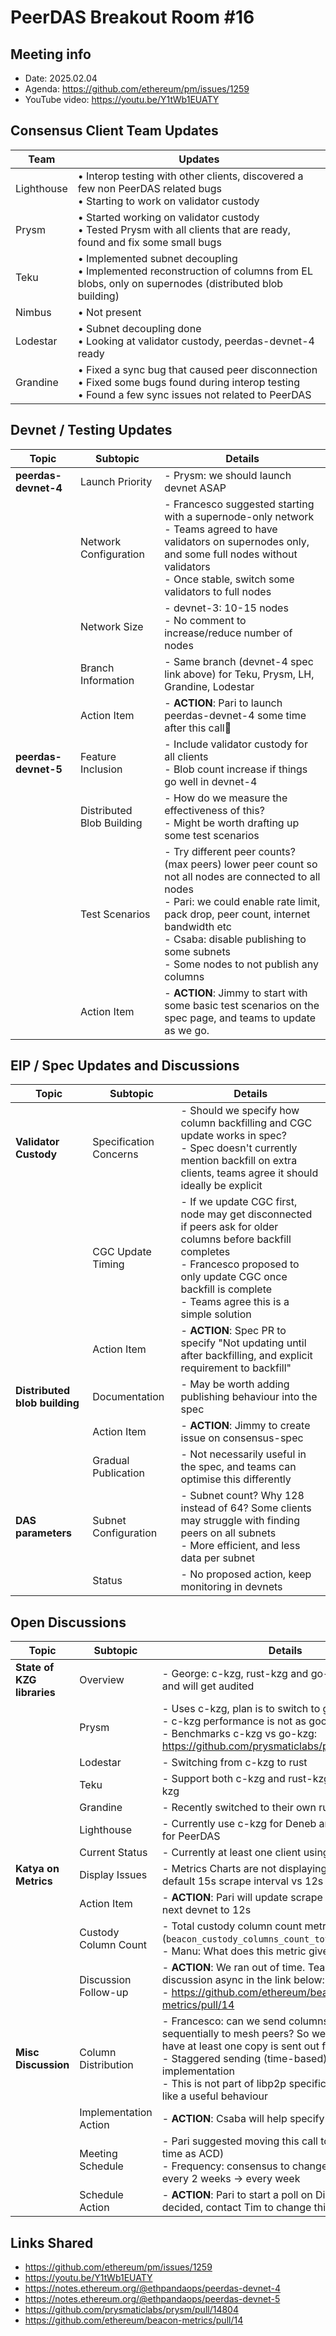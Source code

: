 # PeerDAS Breakout Room #16

## Meeting info
- Date: 2025.02.04
- Agenda: https://github.com/ethereum/pm/issues/1259
- YouTube video: https://youtu.be/Y1tWb1EUATY


## Consensus Client Team Updates
| Team | Updates |
|---------------|---------|
| Lighthouse | • Interop testing with other clients, discovered a few non PeerDAS related bugs<br>• Starting to work on validator custody |
| Prysm | • Started working on validator custody<br>• Tested Prysm with all clients that are ready, found and fix some small bugs |
| Teku | • Implemented subnet decoupling<br>• Implemented reconstruction of columns from EL blobs, only on supernodes (distributed blob building) |
| Nimbus | • Not present |
| Lodestar | • Subnet decoupling done<br>• Looking at validator custody, peerdas-devnet-4 ready |
| Grandine | • Fixed a sync bug that caused peer disconnection<br>• Fixed some bugs found during interop testing<br>• Found a few sync issues not related to PeerDAS |

## Devnet / Testing Updates
| Topic | Subtopic | Details |
|-------|----------|---------|
| **peerdas-devnet-4** | Launch Priority | - Prysm: we should launch devnet ASAP |
| | Network Configuration | - Francesco suggested starting with a supernode-only network<br>- Teams agreed to have validators on supernodes only, and some full nodes without validators<br>- Once stable, switch some validators to full nodes |
| | Network Size | - devnet-3: 10-15 nodes<br>- No comment to increase/reduce number of nodes |
| | Branch Information | - Same branch (devnet-4 spec link above) for Teku, Prysm, LH, Grandine, Lodestar |
| | Action Item | - **ACTION**: Pari to launch peerdas-devnet-4 some time after this call🚀 |
| **peerdas-devnet-5** | Feature Inclusion | - Include validator custody for all clients<br>- Blob count increase if things go well in devnet-4 |
| | Distributed Blob Building | - How do we measure the effectiveness of this?<br>- Might be worth drafting up some test scenarios |
| | Test Scenarios | - Try different peer counts? (max peers) lower peer count so not all nodes are connected to all nodes<br>- Pari: we could enable rate limit, pack drop, peer count, internet bandwidth etc<br>- Csaba: disable publishing to some subnets<br>- Some nodes to not publish any columns |
| | Action Item | - **ACTION**: Jimmy to start with some basic test scenarios on the spec page, and teams to update as we go. |

## EIP / Spec Updates and Discussions
| Topic | Subtopic | Details |
|-------|----------|---------|
| **Validator Custody** | Specification Concerns | - Should we specify how column backfilling and CGC update works in spec?<br>- Spec doesn't currently mention backfill on extra clients, teams agree it should ideally be explicit |
| | CGC Update Timing | - If we update CGC first, node may get disconnected if peers ask for older columns before backfill completes<br>- Francesco proposed to only update CGC once backfill is complete<br>- Teams agree this is a simple solution |
| | Action Item | - **ACTION**: Spec PR to specify "Not updating until after backfilling, and explicit requirement to backfill" |
| **Distributed blob building** | Documentation | - May be worth adding publishing behaviour into the spec |
| | Action Item | - **ACTION**: Jimmy to create issue on consensus-spec |
| | Gradual Publication | - Not necessarily useful in the spec, and teams can optimise this differently |
| **DAS parameters** | Subnet Configuration | - Subnet count? Why 128 instead of 64? Some clients may struggle with finding peers on all subnets<br>- More efficient, and less data per subnet |
| | Status | - No proposed action, keep monitoring in devnets |

## Open Discussions
| Topic | Subtopic | Details |
|-------|----------|---------|
| **State of KZG libraries** | Overview | - George: c-kzg, rust-kzg and go-kzg are all ready and will get audited |
| | Prysm | - Uses c-kzg, plan is to switch to go-kzg<br>- c-kzg performance is not as good as go-kzg<br>- Benchmarks c-kzg vs go-kzg: https://github.com/prysmaticlabs/prysm/pull/14804 |
| | Lodestar | - Switching from c-kzg to rust |
| | Teku | - Support both c-kzg and rust-kzg, but prefers c-kzg |
| | Grandine | - Recently switched to their own rust-kzg library |
| | Lighthouse | - Currently use c-kzg for Deneb and rust-eth-kzg for PeerDAS |
| | Current Status | - Currently at least one client using each library |
| **Katya on Metrics** | Display Issues | - Metrics Charts are not displaying well due to default 15s scrape interval vs 12s slots |
| | Action Item | - **ACTION**: Pari will update scrape interval for the next devnet to 12s |
| | Custody Column Count | - Total custody column count metric (`beacon_custody_columns_count_total`)<br>- Manu: What does this metric give us? |
| | Discussion Follow-up | - **ACTION**: We ran out of time. Teams to continue discussion async in the link below:<br>- https://github.com/ethereum/beacon-metrics/pull/14 |
| **Misc Discussion** | Column Distribution | - Francesco: can we send columns within 1 subnet, sequentially to mesh peers? So we make sure we have at least one copy is sent out first<br>- Staggered sending (time-based) in nim libp2p implementation<br>- This is not part of libp2p specification but seems like a useful behaviour |
| | Implementation Action | - **ACTION**: Csaba will help specify this. |
| | Meeting Schedule | - Pari suggested moving this call to 3pm (same time as ACD)<br>- Frequency: consensus to change this from once every 2 weeks -> every week |
| | Schedule Action | - **ACTION**: Pari to start a poll on Discord. Once decided, contact Tim to change this call |

## Links Shared
- https://github.com/ethereum/pm/issues/1259
- https://youtu.be/Y1tWb1EUATY
- https://notes.ethereum.org/@ethpandaops/peerdas-devnet-4
- https://notes.ethereum.org/@ethpandaops/peerdas-devnet-5
- https://github.com/prysmaticlabs/prysm/pull/14804
- https://github.com/ethereum/beacon-metrics/pull/14
